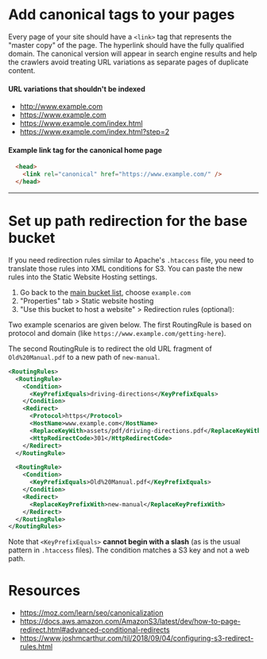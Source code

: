 # Add canonical tags to your pages
Every page of your site should have a `<link>` tag that represents the "master copy" of the page. The hyperlink should have the fully qualified domain. The canonical version will appear in search engine results and help the crawlers avoid treating URL variations as separate pages of duplicate content.
#### URL variations that shouldn't be indexed
  * http://www.example.com
  * https://www.example.com
  * https://www.example.com/index.html
  * https://www.example.com/index.html?step=2

#### Example link tag for the canonical home page
```html
  <head>
    <link rel="canonical" href="https://www.example.com/" />
  </head>
```

---

# Set up path redirection for the base bucket
If you need redirection rules similar to Apache's `.htaccess` file, you need to translate those rules into XML conditions for S3. You can paste the new rules into the Static Website Hosting settings.
1. Go back to the [main bucket list](https://console.aws.amazon.com/s3/home), choose `example.com`
1. "Properties" tab > Static website hosting
1. "Use this bucket to host a website" > Redirection rules (optional):

Two example scenarios are given below. The first RoutingRule is based on protocol and domain (like `https://www.example.com/getting-here`).

The second RoutingRule is to redirect the old URL fragment of `Old%20Manual.pdf` to a new path of `new-manual`.

```xml
<RoutingRules>
  <RoutingRule>
    <Condition>
      <KeyPrefixEquals>driving-directions</KeyPrefixEquals>
    </Condition>
    <Redirect>
      <Protocol>https</Protocol>
      <HostName>www.example.com</HostName>
      <ReplaceKeyWith>assets/pdf/driving-directions.pdf</ReplaceKeyWith>
      <HttpRedirectCode>301</HttpRedirectCode>
    </Redirect>
  </RoutingRule>

  <RoutingRule>
    <Condition>
      <KeyPrefixEquals>Old%20Manual.pdf</KeyPrefixEquals>
    </Condition>
    <Redirect>
      <ReplaceKeyPrefixWith>new-manual</ReplaceKeyPrefixWith>
    </Redirect>
  </RoutingRule>
</RoutingRules>
```

Note that `<KeyPrefixEquals>` **cannot begin with a slash** (as is the usual pattern in  `.htaccess` files). The condition matches a S3 key and not a web path.

# Resources
  * https://moz.com/learn/seo/canonicalization
  * https://docs.aws.amazon.com/AmazonS3/latest/dev/how-to-page-redirect.html#advanced-conditional-redirects
  * https://www.joshmcarthur.com/til/2018/09/04/configuring-s3-redirect-rules.html
